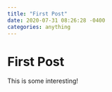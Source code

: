 ```yaml
---
title: "First Post"
date: 2020-07-31 08:26:28 -0400
categories: anything
---
```

# First Post

This is some interesting!
